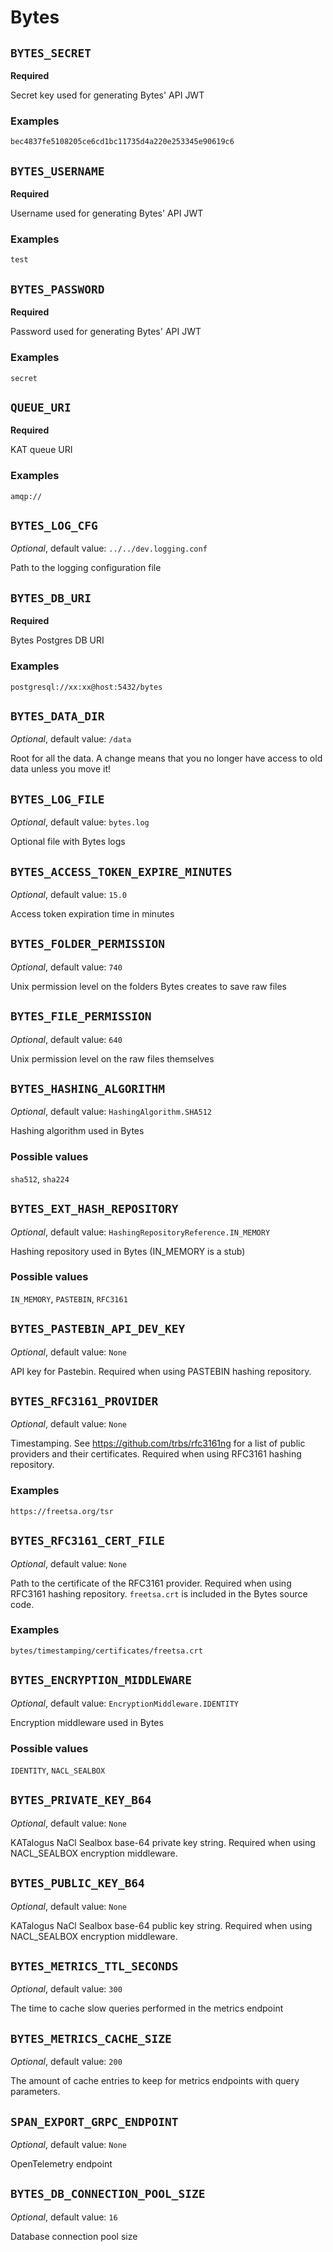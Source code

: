 # Bytes

## `BYTES_SECRET`

**Required**

Secret key used for generating Bytes' API JWT

### Examples

`bec4837fe5108205ce6cd1bc11735d4a220e253345e90619c6`

## `BYTES_USERNAME`

**Required**

Username used for generating Bytes' API JWT

### Examples

`test`

## `BYTES_PASSWORD`

**Required**

Password used for generating Bytes' API JWT

### Examples

`secret`

## `QUEUE_URI`

**Required**

KAT queue URI

### Examples

`amqp://`

## `BYTES_LOG_CFG`

_Optional_, default value: `../../dev.logging.conf`

Path to the logging configuration file

## `BYTES_DB_URI`

**Required**

Bytes Postgres DB URI

### Examples

`postgresql://xx:xx@host:5432/bytes`

## `BYTES_DATA_DIR`

_Optional_, default value: `/data`

Root for all the data. A change means that you no longer have access to old data unless you move it!

## `BYTES_LOG_FILE`

_Optional_, default value: `bytes.log`

Optional file with Bytes logs

## `BYTES_ACCESS_TOKEN_EXPIRE_MINUTES`

_Optional_, default value: `15.0`

Access token expiration time in minutes

## `BYTES_FOLDER_PERMISSION`

_Optional_, default value: `740`

Unix permission level on the folders Bytes creates to save raw files

## `BYTES_FILE_PERMISSION`

_Optional_, default value: `640`

Unix permission level on the raw files themselves

## `BYTES_HASHING_ALGORITHM`

_Optional_, default value: `HashingAlgorithm.SHA512`

Hashing algorithm used in Bytes

### Possible values

`sha512`, `sha224`

## `BYTES_EXT_HASH_REPOSITORY`

_Optional_, default value: `HashingRepositoryReference.IN_MEMORY`

Hashing repository used in Bytes (IN_MEMORY is a stub)

### Possible values

`IN_MEMORY`, `PASTEBIN`, `RFC3161`

## `BYTES_PASTEBIN_API_DEV_KEY`

_Optional_, default value: `None`

API key for Pastebin. Required when using PASTEBIN hashing repository.

## `BYTES_RFC3161_PROVIDER`

_Optional_, default value: `None`

Timestamping. See https://github.com/trbs/rfc3161ng for a list of public providers and their certificates. Required when using RFC3161 hashing repository.

### Examples

`https://freetsa.org/tsr`

## `BYTES_RFC3161_CERT_FILE`

_Optional_, default value: `None`

Path to the certificate of the RFC3161 provider. Required when using RFC3161 hashing repository. `freetsa.crt` is included in the Bytes source code.

### Examples

`bytes/timestamping/certificates/freetsa.crt`

## `BYTES_ENCRYPTION_MIDDLEWARE`

_Optional_, default value: `EncryptionMiddleware.IDENTITY`

Encryption middleware used in Bytes

### Possible values

`IDENTITY`, `NACL_SEALBOX`

## `BYTES_PRIVATE_KEY_B64`

_Optional_, default value: `None`

KATalogus NaCl Sealbox base-64 private key string. Required when using NACL_SEALBOX encryption middleware.

## `BYTES_PUBLIC_KEY_B64`

_Optional_, default value: `None`

KATalogus NaCl Sealbox base-64 public key string. Required when using NACL_SEALBOX encryption middleware.

## `BYTES_METRICS_TTL_SECONDS`

_Optional_, default value: `300`

The time to cache slow queries performed in the metrics endpoint

## `BYTES_METRICS_CACHE_SIZE`

_Optional_, default value: `200`

The amount of cache entries to keep for metrics endpoints with query parameters.

## `SPAN_EXPORT_GRPC_ENDPOINT`

_Optional_, default value: `None`

OpenTelemetry endpoint

## `BYTES_DB_CONNECTION_POOL_SIZE`

_Optional_, default value: `16`

Database connection pool size
